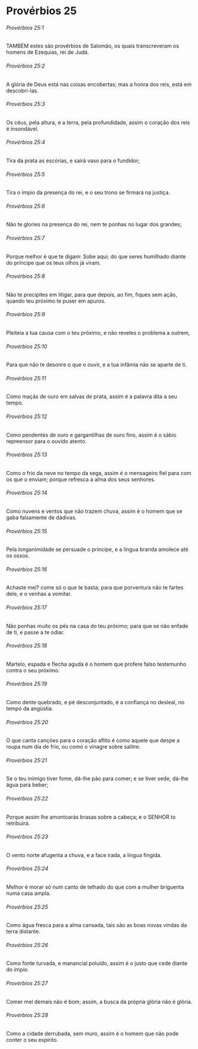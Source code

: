# Provérbios 25

###### Provérbios 25:1

TAMBÉM estes são provérbios de Salomão, os quais transcreveram os homens de Ezequias, rei de Judá.

###### Provérbios 25:2

A glória de Deus está nas coisas encobertas; mas a honra dos reis, está em descobri-las.

###### Provérbios 25:3

Os céus, pela altura, e a terra, pela profundidade, assim o coração dos reis é insondável.

###### Provérbios 25:4

Tira da prata as escórias, e sairá vaso para o fundidor;

###### Provérbios 25:5

Tira o ímpio da presença do rei, e o seu trono se firmará na justiça.

###### Provérbios 25:6

Não te glories na presença do rei, nem te ponhas no lugar dos grandes;

###### Provérbios 25:7

Porque melhor é que te digam: Sobe aqui; do que seres humilhado diante do príncipe que os teus olhos já viram.

###### Provérbios 25:8

Não te precipites em litigar, para que depois, ao fim, fiques sem ação, quando teu próximo te puser em apuros.

###### Provérbios 25:9

Pleiteia a tua causa com o teu próximo, e não reveles o problema a outrem,

###### Provérbios 25:10

Para que não te desonre o que o ouvir, e a tua infâmia não se aparte de ti.

###### Provérbios 25:11

Como maçãs de ouro em salvas de prata, assim é a palavra dita a seu tempo.

###### Provérbios 25:12

Como pendentes de ouro e gargantilhas de ouro fino, assim é o sábio repreensor para o ouvido atento.

###### Provérbios 25:13

Como o frio da neve no tempo da sega, assim é o mensageiro fiel para com os que o enviam; porque refresca a alma dos seus senhores.

###### Provérbios 25:14

Como nuvens e ventos que não trazem chuva, assim é o homem que se gaba falsamente de dádivas.

###### Provérbios 25:15

Pela longanimidade se persuade o príncipe, e a língua branda amolece até os ossos.

###### Provérbios 25:16

Achaste mel? come só o que te basta; para que porventura não te fartes dele, e o venhas a vomitar.

###### Provérbios 25:17

Não ponhas muito os pés na casa do teu próximo; para que se não enfade de ti, e passe a te odiar.

###### Provérbios 25:18

Martelo, espada e flecha aguda é o homem que profere falso testemunho contra o seu próximo.

###### Provérbios 25:19

Como dente quebrado, e pé desconjuntado, é a confiança no desleal, no tempo da angústia.

###### Provérbios 25:20

O que canta canções para o coração aflito é como aquele que despe a roupa num dia de frio, ou como o vinagre sobre salitre.

###### Provérbios 25:21

Se o teu inimigo tiver fome, dá-lhe pão para comer; e se tiver sede, dá-lhe água para beber;

###### Provérbios 25:22

Porque assim lhe amontoarás brasas sobre a cabeça; e o SENHOR to retribuirá.

###### Provérbios 25:23

O vento norte afugenta a chuva, e a face irada, a língua fingida.

###### Provérbios 25:24

Melhor é morar só num canto de telhado do que com a mulher briguenta numa casa ampla.

###### Provérbios 25:25

Como água fresca para a alma cansada, tais são as boas novas vindas da terra distante.

###### Provérbios 25:26

Como fonte turvada, e manancial poluído, assim é o justo que cede diante do ímpio.

###### Provérbios 25:27

Comer mel demais não é bom; assim, a busca da própria glória não é glória.

###### Provérbios 25:28

Como a cidade derrubada, sem muro, assim é o homem que não pode conter o seu espírito.

